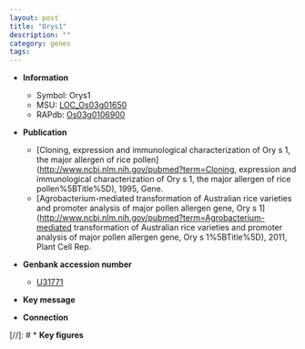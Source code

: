 ```yaml
---
layout: post
title: "Orys1"
description: ""
category: genes
tags: 
---
```


* **Information**  
    + Symbol: Orys1  
    + MSU: [LOC_Os03g01650](http://rice.uga.edu/cgi-bin/ORF_infopage.cgi?orf=LOC_Os03g01650)  
    + RAPdb: [Os03g0106900](http://rapdb.dna.affrc.go.jp/viewer/gbrowse_details/irgsp1?name=Os03g0106900)  

* **Publication**  
    + [Cloning, expression and immunological characterization of Ory s 1, the major allergen of rice pollen](http://www.ncbi.nlm.nih.gov/pubmed?term=Cloning, expression and immunological characterization of Ory s 1, the major allergen of rice pollen%5BTitle%5D), 1995, Gene.
    + [Agrobacterium-mediated transformation of Australian rice varieties and promoter analysis of major pollen allergen gene, Ory s 1](http://www.ncbi.nlm.nih.gov/pubmed?term=Agrobacterium-mediated transformation of Australian rice varieties and promoter analysis of major pollen allergen gene, Ory s 1%5BTitle%5D), 2011, Plant Cell Rep.

* **Genbank accession number**  
    + [U31771](http://www.ncbi.nlm.nih.gov/nuccore/U31771)

* **Key message**  

* **Connection**  

[//]: # * **Key figures**  


